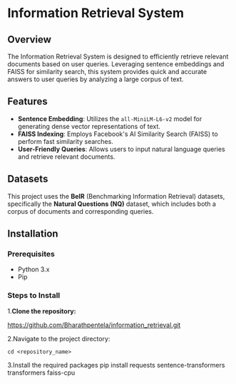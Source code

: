 # Information Retrieval System

## Overview
The Information Retrieval System is designed to efficiently retrieve relevant documents based 
on user queries. Leveraging sentence embeddings and FAISS for similarity search, this system provides
 quick and accurate answers to user queries by analyzing a large corpus of text.

## Features
- **Sentence Embedding**: Utilizes the `all-MiniLM-L6-v2` model for generating dense vector representations of text.
- **FAISS Indexing**: Employs Facebook's AI Similarity Search (FAISS) to perform fast similarity searches.
- **User-Friendly Queries**: Allows users to input natural language queries and retrieve relevant documents.

## Datasets
This project uses the **BeIR** (Benchmarking Information Retrieval) datasets, specifically the **Natural Questions (NQ)** dataset, which includes both a corpus of documents and corresponding queries.

## Installation

### Prerequisites
- Python 3.x
- Pip

### Steps to Install
1.**Clone the repository:**

   https://github.com/Bharathpentela/information_retrieval.git

2.Navigate to the project directory:

    cd <repository_name>


3.Install the required packages
    pip install requests sentence-transformers transformers faiss-cpu
